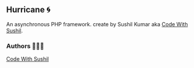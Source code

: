 ## Hurricane 🌀
An asynchronous PHP framework. create by Sushil Kumar aka [Code With Sushil](https://github.com/CodeWithSushil).

### Authors 👨🏻‍💻
[Code With Sushil](https://x.com/codesushil)
<!--

**Here are some ideas to get you started:**

🙋‍♀️ A short introduction - what is your organization all about?
🌈 Contribution guidelines - how can the community get involved?
👩‍💻 Useful resources - where can the community find your docs? Is there anything else the community should know?
🍿 Fun facts - what does your team eat for breakfast?
🧙 Remember, you can do mighty things with the power of [Markdown](https://docs.github.com/github/writing-on-github/getting-started-with-writing-and-formatting-on-github/basic-writing-and-formatting-syntax)
-->
